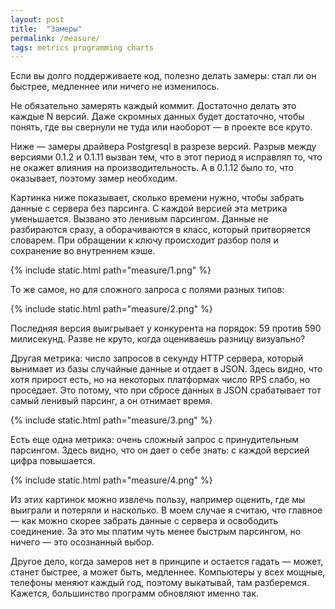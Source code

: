 ```yaml
---
layout: post
title:  "Замеры"
permalink: /measure/
tags: metrics programming charts
---
```


Если вы долго поддерживаете код, полезно делать замеры: стал ли он быстрее,
медленнее или ничего не изменилось.

Не обязательно замерять каждый коммит. Достаточно делать это каждые N
версий. Даже скромных данных будет достаточно, чтобы понять, где вы свернули не
туда или наоборот — в проекте все круто.

Ниже — замеры драйвера Postgresql в разрезе версий. Разрыв между версиями 0.1.2
и 0.1.11 вызван тем, что в этот период я исправлял то, что не окажет влияния на
производительность. А в 0.1.12 было то, что оказывает, поэтому замер необходим.

Картинка ниже показывает, сколько времени нужно, чтобы забрать данные с сервера
без парсинга. С каждой версией эта метрика уменьшается. Вызвано это ленивым
парсингом. Данные не разбираются сразу, а оборачиваются в класс, который
притворяется словарем. При обращении к ключу происходит разбор поля и сохранение
во внутреннем кэше.

{% include static.html path="measure/1.png" %}

То же самое, но для сложного запроса с полями разных типов:

{% include static.html path="measure/2.png" %}

Последняя версия выигрывает у конкурента на порядок: 59 против 590
милисекунд. Разве не круто, когда оцениваешь разницу визуально?

Другая метрика: число запросов в секунду HTTP сервера, который вынимает из базы
случайные данные и отдает в JSON. Здесь видно, что хотя прирост есть, но на
некоторых платформах число RPS слабо, но проседает. Это потому, что при сбросе
данных в JSON срабатывает тот самый ленивый парсинг, а он отнимает время.

{% include static.html path="measure/3.png" %}

Есть еще одна метрика: очень сложный запрос с принудительным парсингом. Здесь
видно, что он дает о себе знать: с каждой версией цифра повышается.

{% include static.html path="measure/4.png" %}

Из этих картинок можно извлечь пользу, например оценить, где мы выиграли и
потеряли и насколько. В моем случае я считаю, что главное — как можно скорее
забрать данные с сервера и освободить соединение. За это мы платим чуть менее
быстрым парсингом, но ничего — это осознанный выбор.

Другое дело, когда замеров нет в принципе и остается гадать — может, станет
быстрее, а может быть, медленнее. Компьютеры у всех мощные, телефоны меняют
каждый год, поэтому выкатывай, там разберемся. Кажется, большинство программ
обновляют именно так.
